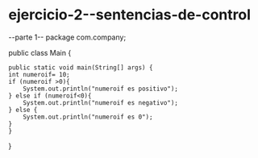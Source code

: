 # ejercicio-2--sentencias-de-control
--parte 1--
package com.company;

public class Main {

    public static void main(String[] args) {
    int numeroif= 10;
    if (numeroif >0){
        System.out.println("numeroif es positivo");
    } else if (numeroif<0){
        System.out.println("numeroif es negativo");
    } else {
        System.out.println("numeroif es 0");
    }
    }
}
